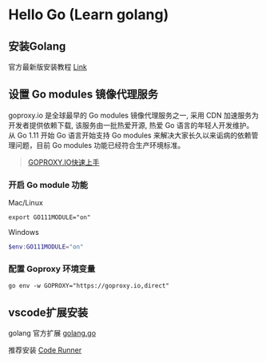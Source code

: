# Hello Go (Learn golang)

## 安装Golang

官方最新版安装教程 [Link](https://golang.org/doc/install)

## 设置 Go modules 镜像代理服务

goproxy.io 是全球最早的 Go modules 镜像代理服务之一, 采用 CDN 加速服务为开发者提供依赖下载, 该服务由一批热爱开源, 热爱 Go 语言的年轻人开发维护。从 Go 1.11 开始 Go 语言开始支持 Go modules 来解决大家长久以来诟病的依赖管理问题，目前 Go modules 功能已经符合生产环境标准。

> [GOPROXY.IO快速上手](https://goproxy.io/zh/docs/getting-started.html)

### 开启 Go module 功能

Mac/Linux

```shell
export GO111MODULE="on"
```

Windows

```powershell
$env:GO111MODULE="on"
```

### 配置 Goproxy 环境变量

```shell
go env -w GOPROXY="https://goproxy.io,direct"
```

## vscode扩展安装

golang 官方扩展 [golang.go](https://marketplace.visualstudio.com/items?itemName=golang.go)

推荐安装 [Code Runner](https://marketplace.visualstudio.com/items?itemName=formulahendry.code-runner)
